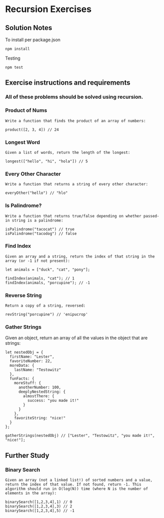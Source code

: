 # Recursion Exercises

## Solution Notes

To install per package.json

    npm install

Testing

    npm test

## Exercise instructions and requirements

### All of these problems should be solved using recursion.

### Product of Nums

    Write a function that finds the product of an array of numbers:

    product([2, 3, 4]) // 24

### Longest Word

    Given a list of words, return the length of the longest:

    longest(["hello", "hi", "hola"]) // 5

### Every Other Character

    Write a function that returns a string of every other character:

    everyOther("hello") // "hlo"

### Is Palindrome?

    Write a function that returns true/false depending on whether passed-in string is a palindrome:

    isPalindrome("tacocat") // true
    isPalindrome("tacodog") // false

### Find Index

    Given an array and a string, return the index of that string in the array (or -1 if not present):

    let animals = ["duck", "cat", "pony"];

    findIndex(animals, "cat"); // 1
    findIndex(animals, "porcupine"); // -1

### Reverse String

    Return a copy of a string, reversed:

    revString("porcupine") // 'enipucrop'

### Gather Strings

Given an object, return an array of all the values in the object that are strings:

```
let nestedObj = {
  firstName: "Lester",
  favoriteNumber: 22,
  moreData: {
    lastName: "Testowitz"
  },
  funFacts: {
    moreStuff: {
      anotherNumber: 100,
      deeplyNestedString: {
        almostThere: {
          success: "you made it!"
        }
      }
    },
    favoriteString: "nice!"
  }
};

gatherStrings(nestedObj) // ["Lester", "Testowitz", "you made it!", "nice!"];
```

## Further Study

### Binary Search

    Given an array (not a linked list!) of sorted numbers and a value, return the index of that value. If not found, return -1. This algorithm should run in O(log(N)) time (where N is the number of elements in the array):

```
binarySearch([1,2,3,4],1) // 0
binarySearch([1,2,3,4],3) // 2
binarySearch([1,2,3,4],5) // -1
```
